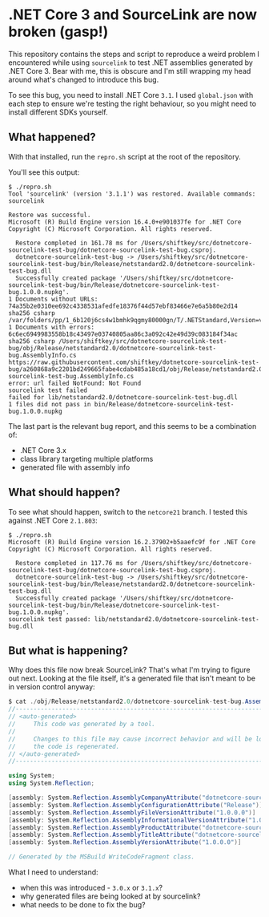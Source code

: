 # .NET Core 3 and SourceLink are now broken (gasp!)

This repository contains the steps and script to reproduce a weird problem I
encountered while using `sourcelink` to test .NET assemblies generated by .NET
Core 3. Bear with me, this is obscure and I'm still wrapping my head around
what's changed to introduce this bug.

To see this bug, you need to install .NET Core `3.1`. I used `global.json` with
each step to ensure we're testing the right behaviour, so you might need to
install different SDKs yourself.

## What happened?

With that installed, run the `repro.sh` script at the root of the repository.

You'll see this output:

```
$ ./repro.sh
Tool 'sourcelink' (version '3.1.1') was restored. Available commands: sourcelink

Restore was successful.
Microsoft (R) Build Engine version 16.4.0+e901037fe for .NET Core
Copyright (C) Microsoft Corporation. All rights reserved.

  Restore completed in 161.78 ms for /Users/shiftkey/src/dotnetcore-sourcelink-test-bug/dotnetcore-sourcelink-test-bug.csproj.
  dotnetcore-sourcelink-test-bug -> /Users/shiftkey/src/dotnetcore-sourcelink-test-bug/bin/Release/netstandard2.0/dotnetcore-sourcelink-test-bug.dll
  Successfully created package '/Users/shiftkey/src/dotnetcore-sourcelink-test-bug/bin/Release/dotnetcore-sourcelink-test-bug.1.0.0.nupkg'.
1 Documents without URLs:
74a35b2e0310ee692c4338531afedfe18376f44d57ebf83466e7e6a5b80e2d14 sha256 csharp /var/folders/pp/1_6b120j6cs4w1bmhk9qgmy80000gn/T/.NETStandard,Version=v2.0.AssemblyAttributes.cs
1 Documents with errors:
6c6ec6949983558b18c43497e03740805aa86c3a092c42e49d39c083184f34ac sha256 csharp /Users/shiftkey/src/dotnetcore-sourcelink-test-bug/obj/Release/netstandard2.0/dotnetcore-sourcelink-test-bug.AssemblyInfo.cs
https://raw.githubusercontent.com/shiftkey/dotnetcore-sourcelink-test-bug/a260868a9c2201bd249665fabe4cdab485a18cd1/obj/Release/netstandard2.0/dotnetcore-sourcelink-test-bug.AssemblyInfo.cs
error: url failed NotFound: Not Found
sourcelink test failed
failed for lib/netstandard2.0/dotnetcore-sourcelink-test-bug.dll
1 files did not pass in bin/Release/dotnetcore-sourcelink-test-bug.1.0.0.nupkg
```

The last part is the relevant bug report, and this seems to be a combination of:

 - .NET Core 3.x
 - class library targeting multiple platforms
 - generated file with assembly info

## What should happen?

To see what should happen, switch to the `netcore21` branch. I tested this
against .NET Core `2.1.803`:

```
$ ./repro.sh
Microsoft (R) Build Engine version 16.2.37902+b5aaefc9f for .NET Core
Copyright (C) Microsoft Corporation. All rights reserved.

  Restore completed in 117.76 ms for /Users/shiftkey/src/dotnetcore-sourcelink-test-bug/dotnetcore-sourcelink-test-bug.csproj.
  dotnetcore-sourcelink-test-bug -> /Users/shiftkey/src/dotnetcore-sourcelink-test-bug/bin/Release/netstandard2.0/dotnetcore-sourcelink-test-bug.dll
  Successfully created package '/Users/shiftkey/src/dotnetcore-sourcelink-test-bug/bin/Release/dotnetcore-sourcelink-test-bug.1.0.0.nupkg'.
sourcelink test passed: lib/netstandard2.0/dotnetcore-sourcelink-test-bug.dll
```

## But what is happening?

Why does this file now break SourceLink? That's what I'm trying to figure out
next. Looking at the file itself, it's a generated file that isn't meant to be
in version control anyway:

```c#
$ cat ./obj/Release/netstandard2.0/dotnetcore-sourcelink-test-bug.AssemblyInfo.cs
//------------------------------------------------------------------------------
// <auto-generated>
//     This code was generated by a tool.
//
//     Changes to this file may cause incorrect behavior and will be lost if
//     the code is regenerated.
// </auto-generated>
//------------------------------------------------------------------------------

using System;
using System.Reflection;

[assembly: System.Reflection.AssemblyCompanyAttribute("dotnetcore-sourcelink-test-bug")]
[assembly: System.Reflection.AssemblyConfigurationAttribute("Release")]
[assembly: System.Reflection.AssemblyFileVersionAttribute("1.0.0.0")]
[assembly: System.Reflection.AssemblyInformationalVersionAttribute("1.0.0+307b2b4e179373c0220095cff628b20c26540496")]
[assembly: System.Reflection.AssemblyProductAttribute("dotnetcore-sourcelink-test-bug")]
[assembly: System.Reflection.AssemblyTitleAttribute("dotnetcore-sourcelink-test-bug")]
[assembly: System.Reflection.AssemblyVersionAttribute("1.0.0.0")]

// Generated by the MSBuild WriteCodeFragment class.
```

What I need to understand:

 - when this was introduced - `3.0.x` or `3.1.x`?
 - why generated files are being looked at by sourcelink?
 - what needs to be done to fix the bug?
